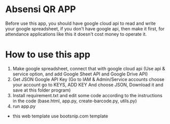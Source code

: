 # Absensi QR APP
Before use this app, you should have google cloud api to read and write your google spreadsheet, if you don't have google api, then make it first, for attendance applications like this it doesn't cost money to operate it.

# How to use this app
1. Make google spreadsheet, connect that with google cloud api (Use api & service option, and add Google Sheet API and Google Drive API)
2. Get JSON Google API Key (Go to IAM & Admin/Service accounts choose your account go  to KEYS, ADD KEY And choose JSON, Download it and save at this folder program)
3. Install requirement.txt and edit some code according to the instructions in the code (base.html, app.py, create-barcode.py, utils.py)
4. run app.py

* this web template use bootsnip.com template
